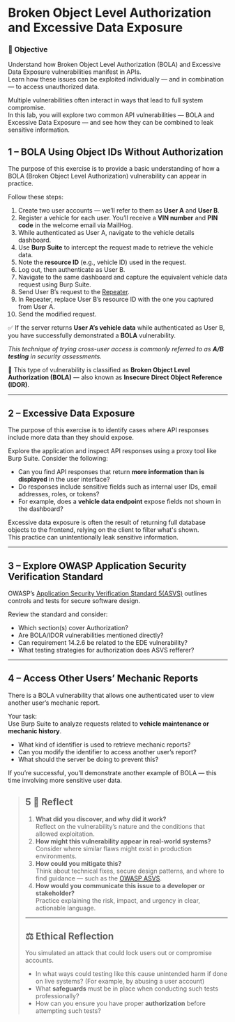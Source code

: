 # Broken Object Level Authorization and Excessive Data Exposure

### 🎯 Objective
Understand how Broken Object Level Authorization (BOLA) and Excessive Data Exposure vulnerabilities manifest in APIs.  
Learn how these issues can be exploited individually — and in combination — to access unauthorized data.
  
Multiple vulnerabilities often interact in ways that lead to full system compromise.  
In this lab, you will explore two common API vulnerabilities — BOLA and Excessive Data Exposure — and see how they can be combined to leak sensitive information.
  

## 1 – BOLA Using Object IDs Without Authorization

The purpose of this exercise is to provide a basic understanding of how a BOLA (Broken Object Level Authorization) vulnerability can appear in practice.

Follow these steps:

1. Create two user accounts — we’ll refer to them as **User A** and **User B**.
2. Register a vehicle for each user. You’ll receive a **VIN number** and **PIN code** in the welcome email via MailHog.
3. While authenticated as User A, navigate to the vehicle details dashboard.
4. Use **Burp Suite** to intercept the request made to retrieve the vehicle data.
5. Note the **resource ID** (e.g., vehicle ID) used in the request.
6. Log out, then authenticate as User B.
7. Navigate to the same dashboard and capture the equivalent vehicle data request using Burp Suite.
8. Send User B’s request to the [Repeater](https://portswigger.net/burp/documentation/desktop/tools/repeater).
9. In Repeater, replace User B’s resource ID with the one you captured from User A.
10. Send the modified request.

✅ If the server returns **User A’s vehicle data** while authenticated as User B, you have successfully demonstrated a **BOLA** vulnerability.

_This technique of trying cross-user access is commonly referred to as **A/B testing** in security assessments._

🔐 This type of vulnerability is classified as **Broken Object Level Authorization (BOLA)** — also known as **Insecure Direct Object Reference (IDOR)**.


---

## 2 – Excessive Data Exposure

The purpose of this exercise is to identify cases where API responses include more data than they should expose.

Explore the application and inspect API responses using a proxy tool like Burp Suite. Consider the following:

- Can you find API responses that return **more information than is displayed** in the user interface?
- Do responses include sensitive fields such as internal user IDs, email addresses, roles, or tokens?
- For example, does a **vehicle data endpoint** expose fields not shown in the dashboard?

Excessive data exposure is often the result of returning full database objects to the frontend, relying on the client to filter what's shown.  
This practice can unintentionally leak sensitive information.
  
---

## 3 – Explore OWASP Application Security Verification Standard

OWASP’s [Application Security Verification Standard 5(ASVS)](https://github.com/OWASP/ASVS/tree/v5.0.0?tab=readme-ov-file#latest-stable-version---500) outlines controls and tests for secure software design.

Review the standard and consider:

- Which section(s) cover Authorization?
- Are BOLA/IDOR vulnerabilities mentioned directly?
- Can requirement 14.2.6 be related to the EDE vulnerability?
- What testing strategies for authorization does ASVS refferer?

---

## 4 – Access Other Users’ Mechanic Reports

There is a BOLA vulnerability that allows one authenticated user to view another user’s mechanic report.

Your task:  
Use Burp Suite to analyze requests related to **vehicle maintenance or mechanic history**.

- What kind of identifier is used to retrieve mechanic reports?
- Can you modify the identifier to access another user’s report?
- What should the server be doing to prevent this?

If you’re successful, you’ll demonstrate another example of BOLA — this time involving more sensitive user data.
  
> ## 5 🧠 Reflect
> 1. **What did you discover, and why did it work?**  
>    Reflect on the vulnerability’s nature and the conditions that allowed exploitation.
> 2. **How might this vulnerability appear in real-world systems?**  
>    Consider where similar flaws might exist in production environments.
> 3. **How could you mitigate this?**  
>    Think about technical fixes, secure design patterns, and where to find guidance — such as the [OWASP ASVS](https://owasp.org/www-project-application-security-verification-standard/).
> 4. **How would you communicate this issue to a developer or stakeholder?**  
>    Practice explaining the risk, impact, and urgency in clear, actionable language.
>
> ---
>
> ## ⚖️ Ethical Reflection
> You simulated an attack that could lock users out or compromise accounts.  
> - In what ways could testing like this cause unintended harm if done on live systems? (For example, by abusing a user account) 
> - What **safeguards** must be in place when conducting such tests professionally?  
> - How can you ensure you have proper **authorization** before attempting such tests?
